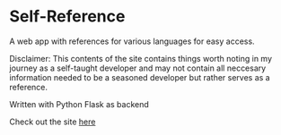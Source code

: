 # Self-Reference
A web app with references for various languages for easy access.

Disclaimer: This contents of the site contains things worth noting in my journey as a self-taught developer and may not contain all neccesary information needed to be a seasoned developer but rather serves as a reference. 

Written with Python Flask as backend

Check out the site [here](https://self-reference.web.app)
